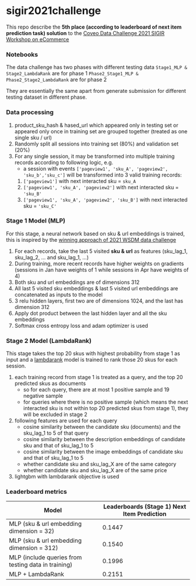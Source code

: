 # sigir2021challenge

This repo describe the **5th place (according to leaderboard of next item prediction task) solution** to the [Coveo Data Challenge 2021 SIGIR Workshop on eCommerce](https://sigir-ecom.github.io/data-task.html)

### Notebooks
The data challenge has two phases with different testing data
`Stage1_MLP & Stage2_LambdaRank` are for phase 1
`Phase2_Stage1_MLP & Phase2_Stage2_LambdaRank` are for phase 2

They are essentially the same apart from generate submission for different testing dataset in different phase.

### Data processing 

1. product_sku_hash & hased_url which appeared only in testing set or appeared only once in training set are grouped together (treated as one single sku / url)
2. Randomly split all sessions into training set (80%) and validation set (20%)
3. For any single session, it may be transformed into multiple training records according to following logic, e.g. 
    * a session with events `['pageview1', 'sku_A', 'pageview2', 'sku_b','sku_c']` will be transformed into 3 valid training records:
    1. `['pageview1']` with next interacted sku = `sku_A`
    2. `['pageview1', 'sku_A', 'pageview2']` with next interacted sku = `'sku_B'`
    3. `['pageview1', 'sku_A', 'pageview2', 'sku_B']` with next interacted sku = `'sku_C'`
     
### Stage 1 Model (MLP)

For this stage, a neural network based on sku & url embeddings is trained, this is inspired by the [winning approach of 2021 WSDM data challenge](http://ceur-ws.org/Vol-2855/challenge_short_2.pdf)

1. For each records, take the last 5 visited **sku & url** as features (sku_lag_1, sku_lag_2, ... and sku_lag_1, ...)
2. During training, more recent records have higher weights on gradients (sessions in Jan have weights of 1 while sessions in Apr have weights of 4)  
3. Both sku and url embeddings are of dimensions 312  
4. All last 5 visited sku embeddings & last 5 visited url embeddings are concatenated as inputs to the model
5. 3 relu hidden layers, first two are of dimensions 1024, and the last has dimension 312
6. Apply dot product between the last hidden layer and all the sku embeddings
7. Softmax cross entropy loss and adam optimizer is used

### Stage 2 Model (LambdaRank)

This stage takes the top 20 skus with highest probability from stage 1 as input and a [lambdarank](https://www.microsoft.com/en-us/research/wp-content/uploads/2016/02/lambdarank.pdf) model is trained to rank those 20 skus for each session.

1. each training record from stage 1 is treated as a query, and the top 20 predicted skus as documents
    * so for each query, there are at most 1 positive sample and 19 negative sample
    * for queries where there is no positive sample (which means the next interacted sku is not within top 20 predicted skus from stage 1), they will be excluded in stage 2 
2. following features are used for each query  
    * cosine similarity between the candidate sku (documents) and the sku_lag_1 to 5 of that query
    * cosine similarity between the description embeddings of candidate sku and that of sku_lag_1 to 5
    * cosine similarity between the image embeddings of candidate sku and that of sku_lag_1 to 5
    * whether candidate sku and sku_lag_X are of the same category
    * whether candidate sku and sku_lag_X are of the same price
3. lightgbm with lambdarank objective is used

### Leaderboard metrics

| Model      | Leaderboards (Stage 1) Next Item Prediction |
| ----------- | ----------- |
| MLP (sku & url embedding dimension = 32) | 0.1447 |
| MLP (sku & url embedding dimension = 312)| 0.1540 |
| MLP (include queries from testing data in training) | 0.1996 |
| MLP + LambdaRank | 0.2151 |




